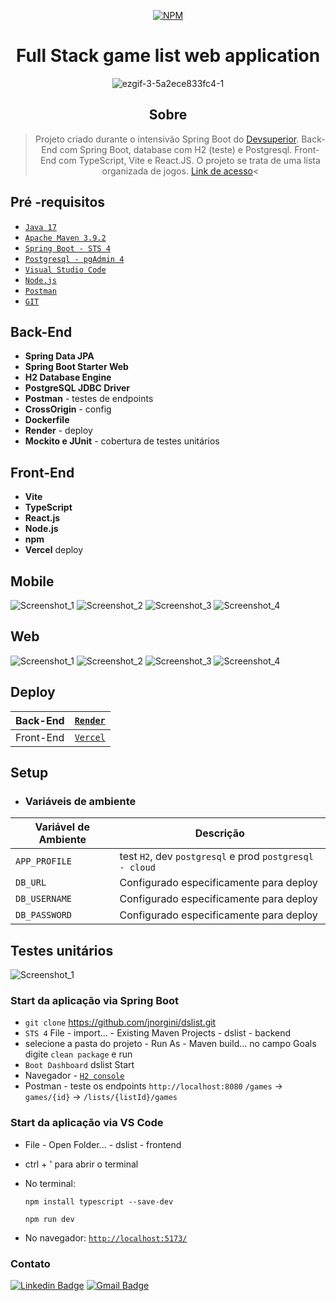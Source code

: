 <div align="center">

[![NPM](https://img.shields.io/npm/l/react)](https://github.com/jnorgini/dslist/blob/master/LICENSE) 
</div>

<div align="center">

# Full Stack game list web application
<div align="center">

![ezgif-3-5a2ece833fc4-1](https://github.com/jnorgini/dslist/assets/114461353/e8693c5f-68ad-47be-9f1d-8d13bde57bdc)

</div>
</div>

<div align="center">

## Sobre

> Projeto criado durante o intensivão Spring Boot do [Devsuperior](https://github.com/devsuperior/).
> Back-End com Spring Boot, database com H2 (teste) e Postgresql. Front-End com TypeScript, Vite e React.JS. O projeto se trata de uma lista organizada de jogos.
> [Link de acesso](https://dslist.vercel.app/)<

</div>

##  Pré -requisitos

- [ `Java 17` ](https://www.oracle.com/java/technologies/javase/jdk17-archive-downloads.html)
- [ `Apache Maven 3.9.2` ](https://maven.apache.org/download.cgi)
- [ `Spring Boot - STS 4` ](https://spring.io/tools)
- [ `Postgresql - pgAdmin 4` ](https://www.postgresql.org/download/)
- [`Visual Studio Code`](https://code.visualstudio.com/)
- [ `Node.js`](https://nodejs.org/en)
- [`Postman`](https://www.postman.com/)
- [`GIT`](https://git-scm.com/download/win)

## Back-End
- **Spring Data JPA** 
- **Spring Boot Starter Web** 
- **H2 Database Engine**
- **PostgreSQL JDBC Driver**
- **Postman** - testes de endpoints 
- **CrossOrigin** - config
- **Dockerfile**
- **Render** - deploy
- **Mockito e JUnit** - cobertura de testes unitários

## Front-End
- **Vite** 
- **TypeScript**
- **React.js**
- **Node.js**
- **npm**
- **Vercel** deploy

## Mobile

![Screenshot_1](https://github.com/jnorgini/dslist/assets/114461353/00a66cb4-4b7c-4c4b-b6f2-48cdf125cb25)
![Screenshot_2](https://github.com/jnorgini/dslist/assets/114461353/c3dad200-6610-487e-958c-8e680b890769)
![Screenshot_3](https://github.com/jnorgini/dslist/assets/114461353/4ca5ab30-d348-493a-b4bc-a2112d14777f)
![Screenshot_4](https://github.com/jnorgini/dslist/assets/114461353/20ad4289-b941-4378-8a98-afbe415d5f4c)


## Web

![Screenshot_1](https://github.com/jnorgini/dslist/assets/114461353/76bec705-d79f-4f5b-9dfc-f8a398e095e1)
![Screenshot_2](https://github.com/jnorgini/dslist/assets/114461353/e903af71-f3b1-4219-92d6-f5f3f7f92474)
![Screenshot_3](https://github.com/jnorgini/dslist/assets/114461353/7f233bc2-8f32-47b5-b2ea-bf5ddf2d50c8)
![Screenshot_4](https://github.com/jnorgini/dslist/assets/114461353/50bc0b63-21f3-4c76-9bf2-cf8aa0393439)


## Deploy


| Back-End  | [``Render``](https://render.com/)                                                        |
|-----------|-----------------------------------------------------------------------|
| Front-End | [``Vercel``](https://vercel.com/)                                                        |


## Setup

- ### Variáveis de ambiente

| Variável de Ambiente  | Descrição                                                                      |
|-----------------------|--------------------------------------------------------------------------------|
| `APP_PROFILE`          | test `H2`, dev `postgresql` e prod `postgresql - cloud` |
| `DB_URL`          | Configurado especificamente para deploy     |
| `DB_USERNAME`         | Configurado especificamente para deploy               |
| `DB_PASSWORD`         | Configurado especificamente para deploy                   |

## Testes unitários

![Screenshot_1](https://github.com/jnorgini/dslist/assets/114461353/96a7b543-451f-46bb-84af-84286eea0da1)

### Start da aplicação via Spring Boot
- `git clone` https://github.com/jnorgini/dslist.git
- `STS 4` File - import... - Existing Maven Projects - dslist - backend
- selecione a pasta do projeto - Run As - Maven build... no campo Goals digite `clean package` e run
- `Boot Dashboard` dslist Start
- Navegador - [`H2 console`](http://localhost:8080/h2-console/)
- Postman - teste os endpoints `http://localhost:8080` `/games` -> `games/{id}` -> `/lists/{listId}/games`

### Start da aplicação via VS Code
- File - Open Folder... - dslist - frontend
- ctrl + ' para abrir o terminal
- No terminal:
  ```
  npm install typescript --save-dev
  ```

  ```
  npm run dev
  ```
- No navegador:
  [``http://localhost:5173/``](http://localhost:5173/)

### Contato
[![Linkedin Badge](https://img.shields.io/badge/-LinkedIn-6633cc?style=flat-square&logo=Linkedin&logoColor=white&link=https://www.linkedin.com/in/juliana-norgini)](https://www.linkedin.com/in/juliana-norgini)
[![Gmail Badge](https://img.shields.io/badge/-jnorgini@gmail.com-6633cc?style=flat-square&logo=Gmail&logoColor=white&link=mailto:jnorgini@gmail.com)](mailto:jnorgini@gmail.com)
